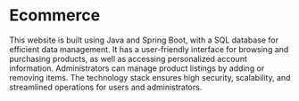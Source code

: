 # Ecommerce
This website is built using Java and Spring Boot, with a SQL database for efficient data management. It has a user-friendly interface for browsing and purchasing products, as well as accessing personalized account information. Administrators can manage product listings by adding or removing items. The technology stack ensures high security, scalability, and streamlined operations for users and administrators.
